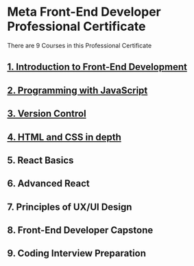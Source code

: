 # Meta Front-End Developer Professional Certificate
There are 9 Courses in this Professional Certificate
## [1. Introduction to Front-End Development](./Course%201%20Intro%20to%20Front-End_Dev/)

## [2. Programming with JavaScript](./Course%202%20Programming%20with%20JavaScript/)

## [3. Version Control](./Course%203%20Version%20Control/)

## [4. HTML and CSS in depth](./Course%204%20HTML%20and%20CSS%20in%20Depth/)

## 5. React Basics

## 6. Advanced React

## 7. Principles of UX/UI Design

## 8. Front-End Developer Capstone

## 9. Coding Interview Preparation